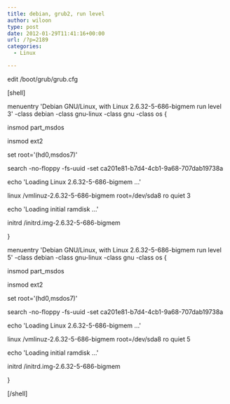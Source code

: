 ```yaml
---
title: debian, grub2, run level
author: wiloon
type: post
date: 2012-01-29T11:41:16+00:00
url: /?p=2189
categories:
  - Linux

---
```

edit /boot/grub/grub.cfg
  
[shell]
  
menuentry 'Debian GNU/Linux, with Linux 2.6.32-5-686-bigmem run level 3' -class debian -class gnu-linux -class gnu -class os {
	  
insmod part_msdos
	  
insmod ext2
	  
set root='(hd0,msdos7)'
	  
search -no-floppy -fs-uuid -set ca201e81-b7d4-4cb1-9a68-707dab19738a
	  
echo 'Loading Linux 2.6.32-5-686-bigmem ...'
	  
linux /vmlinuz-2.6.32-5-686-bigmem root=/dev/sda8 ro quiet 3
	  
echo 'Loading initial ramdisk ...'
	  
initrd /initrd.img-2.6.32-5-686-bigmem
  
}

menuentry 'Debian GNU/Linux, with Linux 2.6.32-5-686-bigmem run level 5' -class debian -class gnu-linux -class gnu -class os {
	  
insmod part_msdos
	  
insmod ext2
	  
set root='(hd0,msdos7)'
	  
search -no-floppy -fs-uuid -set ca201e81-b7d4-4cb1-9a68-707dab19738a
	  
echo 'Loading Linux 2.6.32-5-686-bigmem ...'
	  
linux /vmlinuz-2.6.32-5-686-bigmem root=/dev/sda8 ro quiet 5
	  
echo 'Loading initial ramdisk ...'
	  
initrd /initrd.img-2.6.32-5-686-bigmem
  
}
  
[/shell]